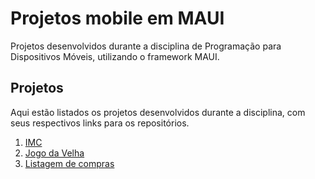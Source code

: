 # Projetos mobile em MAUI

Projetos desenvolvidos durante a disciplina de Programação para Dispositivos Móveis, utilizando o framework MAUI.

## Projetos

Aqui estão listados os projetos desenvolvidos durante a disciplina, com seus respectivos links para os repositórios.

1. [IMC](./Projeto1)
2. [Jogo da Velha](./Projeto2)
3. [Listagem de compras](./Projeto3)
